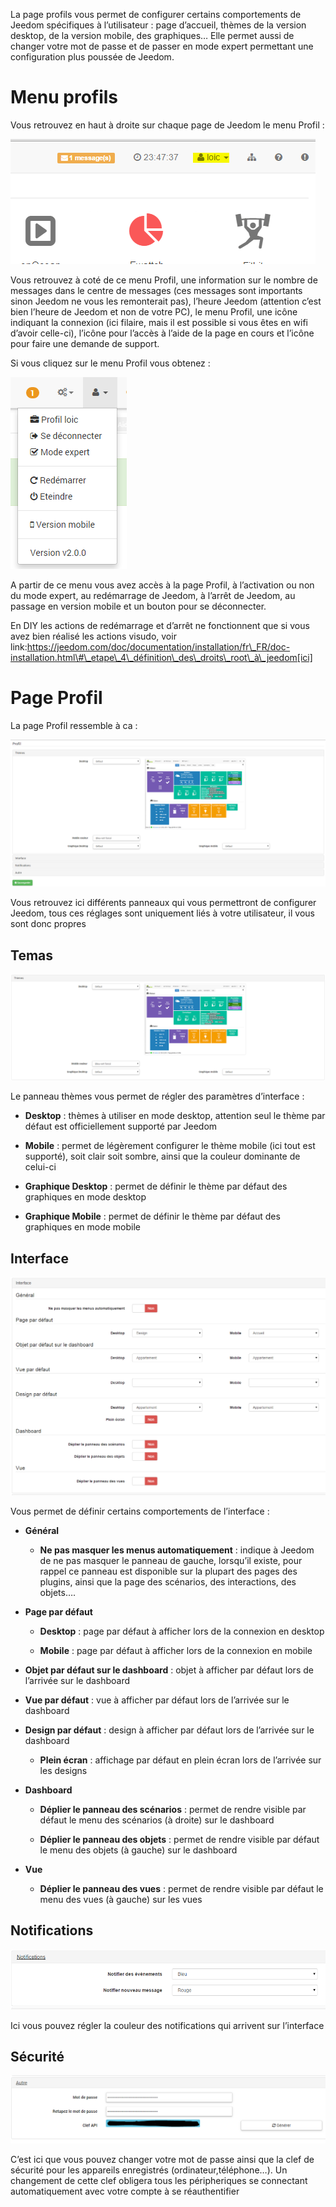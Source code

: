 La page profils vous permet de configurer certains comportements de Jeedom spécifiques à l’utilisateur : page d’accueil, thèmes de la version desktop, de la version mobile, des graphiques… Elle permet aussi de changer votre mot de passe et de passer en mode expert permettant une configuration plus poussée de Jeedom.

Menu profils
============

Vous retrouvez en haut à droite sur chaque page de Jeedom le menu Profil :

![](../images/profils1.png)

Vous retrouvez à coté de ce menu Profil, une information sur le nombre de messages dans le centre de messages (ces messages sont importants sinon Jeedom ne vous les remonterait pas), l’heure Jeedom (attention c’est bien l’heure de Jeedom et non de votre PC), le menu Profil, une icône indiquant la connexion (ici filaire, mais il est possible si vous êtes en wifi d’avoir celle-ci), l’icône pour l’accès à l’aide de la page en cours et l’icône pour faire une demande de support.

Si vous cliquez sur le menu Profil vous obtenez :

![](../images/profils2.png)

A partir de ce menu vous avez accès à la page Profil, à l’activation ou non du mode expert, au redémarrage de Jeedom, à l’arrêt de Jeedom, au passage en version mobile et un bouton pour se déconnecter.

En DIY les actions de redémarrage et d’arrêt ne fonctionnent que si vous avez bien réalisé les actions visudo, voir link:https://jeedom.com/doc/documentation/installation/fr\_FR/doc-installation.html\#\_etape\_4\_définition\_des\_droits\_root\_à\_jeedom[ici]

Page Profil
===========

La page Profil ressemble à ca :

![](../images/profils3.png)

Vous retrouvez ici différents panneaux qui vous permettront de configurer Jeedom, tous ces réglages sont uniquement liés à votre utilisateur, il vous sont donc propres

Temas
-----

![](../images/profils4.png)

Le panneau thèmes vous permet de régler des paramètres d’interface :

-   **Desktop** : thèmes à utiliser en mode desktop, attention seul le thème par défaut est officiellement supporté par Jeedom

-   **Mobile** : permet de légèrement configurer le thème mobile (ici tout est supporté), soit clair soit sombre, ainsi que la couleur dominante de celui-ci

-   **Graphique Desktop** : permet de définir le thème par défaut des graphiques en mode desktop

-   **Graphique Mobile** : permet de définir le thème par défaut des graphiques en mode mobile

Interface
---------

![](../images/profils5.png)

Vous permet de définir certains comportements de l’interface :

-   **Général**

    -   **Ne pas masquer les menus automatiquement** : indique à Jeedom de ne pas masquer le panneau de gauche, lorsqu’il existe, pour rappel ce panneau est disponible sur la plupart des pages des plugins, ainsi que la page des scénarios, des interactions, des objets….

-   **Page par défaut**

    -   **Desktop** : page par défaut à afficher lors de la connexion en desktop

    -   **Mobile** : page par défaut à afficher lors de la connexion en mobile

-   **Objet par défaut sur le dashboard** : objet à afficher par défaut lors de l’arrivée sur le dashboard

-   **Vue par défaut** : vue à afficher par défaut lors de l’arrivée sur le dashboard

-   **Design par défaut** : design à afficher par défaut lors de l’arrivée sur le dashboard

    -   **Plein écran** : affichage par défaut en plein écran lors de l’arrivée sur les designs

-   **Dashboard**

    -   **Déplier le panneau des scénarios** : permet de rendre visible par défaut le menu des scénarios (à droite) sur le dashboard

    -   **Déplier le panneau des objets** : permet de rendre visible par défaut le menu des objets (à gauche) sur le dashboard

-   **Vue**

    -   **Déplier le panneau des vues** : permet de rendre visible par défaut le menu des vues (à gauche) sur les vues

Notifications
-------------

![](../images/profils6.png)

Ici vous pouvez régler la couleur des notifications qui arrivent sur l’interface

Sécurité
--------

![](../images/profils7.png)

C’est ici que vous pouvez changer votre mot de passe ainsi que la clef de sécurité pour les appareils enregistrés (ordinateur,téléphone…). Un changement de cette clef obligera tous les péripheriques se connectant automatiquement avec votre compte à se réauthentifier

